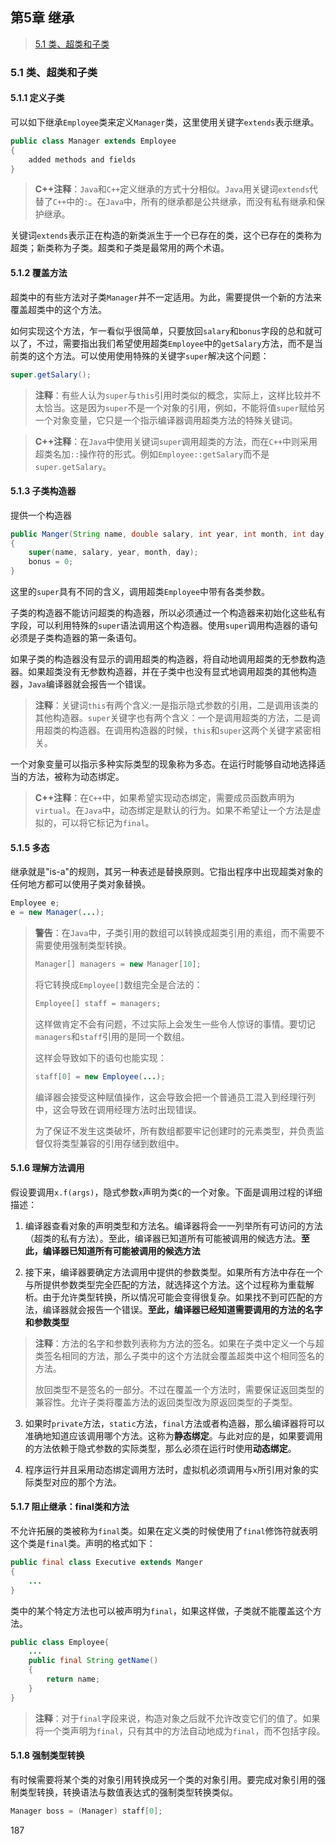 ## 第5章 继承

>[5.1 类、超类和子类](#1.5)

<h3 id = "5.1">
5.1 类、超类和子类
</h3>

#### 5.1.1 定义子类

可以如下继承`Employee`类来定义`Manager`类，这里使用关键字`extends`表示继承。

```java
public class Manager extends Employee
{
    added methods and fields
}
```

>**C++注释**：`Java`和`C++`定义继承的方式十分相似。`Java`用关键词`extends`代替了`C++`中的`:`。在`Java`中，所有的继承都是公共继承，而没有私有继承和保护继承。

关键词`extends`表示正在构造的新类派生于一个已存在的类，这个已存在的类称为超类；新类称为子类。超类和子类是最常用的两个术语。

#### 5.1.2 覆盖方法

超类中的有些方法对子类`Manager`并不一定适用。为此，需要提供一个新的方法来覆盖超类中的这个方法。

如何实现这个方法，乍一看似乎很简单，只要放回`salary`和`bonus`字段的总和就可以了，不过，需要指出我们希望使用超类`Employee`中的`getSalary`方法，而不是当前类的这个方法。可以使用使用特殊的关键字`super`解决这个问题：

```java
super.getSalary();
```

>**注释**：有些人认为`super`与`this`引用时类似的概念，实际上，这样比较并不太恰当。这是因为`super`不是一个对象的引用，例如，不能将值`super`赋给另一个对象变量，它只是一个指示编译器调用超类方法的特殊关键词。

>**C++注释**：在`Java`中使用关键词`super`调用超类的方法，而在`C++`中则采用超类名加`::`操作符的形式。例如`Employee::getSalary`而不是`super.getSalary`。

#### 5.1.3 子类构造器

提供一个构造器

```java
public Manger(String name, double salary, int year, int month, int day)
{
	super(name, salary, year, month, day);
	bonus = 0;
}
```

这里的`super`具有不同的含义，调用超类`Employee`中带有各类参数。

子类的构造器不能访问超类的构造器，所以必须通过一个构造器来初始化这些私有字段，可以利用特殊的`super`语法调用这个构造器。使用`super`调用构造器的语句必须是子类构造器的第一条语句。

如果子类的构造器没有显示的调用超类的构造器，将自动地调用超类的无参数构造器。如果超类没有无参数构造器，并在子类中也没有显式地调用超类的其他构造器，`Java`编译器就会报告一个错误。

> **注释**：关键词`this`有两个含义:一是指示隐式参数的引用，二是调用该类的其他构造器。`super`关键字也有两个含义：一个是调用超类的方法，二是调用超类的构造器。在调用构造器的时候，`this`和`super`这两个关键字紧密相关。

一个对象变量可以指示多种实际类型的现象称为多态。在运行时能够自动地选择适当的方法，被称为动态绑定。

> **C++注释**：在`C++`中，如果希望实现动态绑定，需要成员函数声明为`virtual`。在`Java`中，动态绑定是默认的行为。如果不希望让一个方法是虚拟的，可以将它标记为`final`。

#### 5.1.5 多态

继承就是"is-a"的规则，其另一种表述是替换原则。它指出程序中出现超类对象的任何地方都可以使用子类对象替换。

```java
Employee e;
e = new Manager(...);
```

> **警告**：在`Java`中，子类引用的数组可以转换成超类引用的素组，而不需要不需要使用强制类型转换。
>
> ```java
> Manager[] managers = new Manager[10];
> ```
>
> 将它转换成`Employee[]`数组完全是合法的：
>
> ```java
> Employee[] staff = managers;
> ```
>
> 这样做肯定不会有问题，不过实际上会发生一些令人惊讶的事情。要切记`managers`和`staff`引用的是同一个数组。
>
> 这样会导致如下的语句也能实现：
>
> ```java
> staff[0] = new Employee(...);
> ```
>
> 编译器会接受这种赋值操作，这会导致会把一个普通员工混入到经理行列中，这会导致在调用经理方法时出现错误。
>
> 为了保证不发生这类破坏，所有数组都要牢记创建时的元素类型，并负责监督仅将类型兼容的引用存储到数组中。

#### 5.1.6 理解方法调用

假设要调用`x.f(args)`，隐式参数`x`声明为类`C`的一个对象。下面是调用过程的详细描述：

1. 编译器查看对象的声明类型和方法名。编译器将会一一列举所有可访问的方法（超类的私有方法）。至此，编译器已知道所有可能被调用的候选方法。**至此，编译器已知道所有可能被调用的候选方法**

2. 接下来，编译器要确定方法调用中提供的参数类型。如果所有方法中存在一个与所提供参数类型完全匹配的方法，就选择这个方法。这个过程称为重载解析。由于允许类型转换，所以情况可能会变得很复杂。如果找不到可匹配的方法，编译器就会报告一个错误。**至此，编译器已经知道需要调用的方法的名字和参数类型**

> **注释**：方法的名字和参数列表称为方法的签名。如果在子类中定义一个与超类签名相同的方法，那么子类中的这个方法就会覆盖超类中这个相同签名的方法。
>
> 放回类型不是签名的一部分。不过在覆盖一个方法时，需要保证返回类型的兼容性。允许子类将覆盖方法的返回类型改为原返回类型的子类型。

3. 如果时`private`方法，`static`方法，`final`方法或者构造器，那么编译器将可以准确地知道应该调用哪个方法。这称为**静态绑定**。与此对应的是，如果要调用的方法依赖于隐式参数的实际类型，那么必须在运行时使用**动态绑定**。

4. 程序运行并且采用动态绑定调用方法时，虚拟机必须调用与`x`所引用对象的实际类型对应的那个方法。

#### 5.1.7 阻止继承：final类和方法

不允许拓展的类被称为`final`类。如果在定义类的时候使用了`final`修饰符就表明这个类是`final`类。声明的格式如下：

```java
public final class Executive extends Manger
{
	...
}
```

类中的某个特定方法也可以被声明为`final`，如果这样做，子类就不能覆盖这个方法。

```java
public class Employee{
	...
	public final String getName()
	{
		return name;
	}
}
```

>**注释**：对于`final`字段来说，构造对象之后就不允许改变它们的值了。如果将一个类声明为`final`，只有其中的方法自动地成为`final`，而不包括字段。

#### 5.1.8 强制类型转换

有时候需要将某个类的对象引用转换成另一个类的对象引用。要完成对象引用的强制类型转换，转换语法与数值表达式的强制类型转换类似。

```java
Manager boss = (Manager) staff[0];
```

187